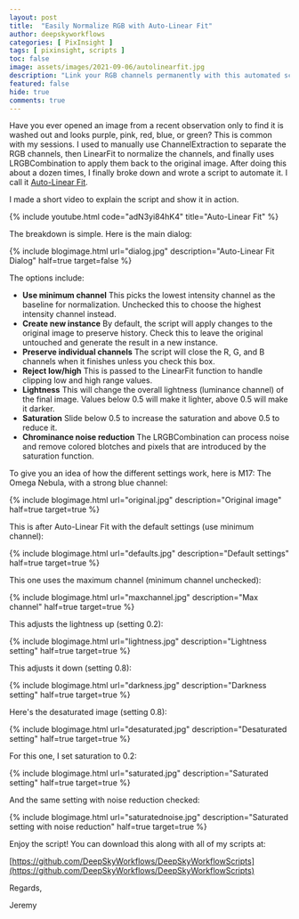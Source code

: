 ```yaml
---
layout: post
title:  "Easily Normalize RGB with Auto-Linear Fit"
author: deepskyworkflows
categories: [ PixInsight ]
tags: [ pixinsight, scripts ]
toc: false
image: assets/images/2021-09-06/autolinearfit.jpg
description: "Link your RGB channels permanently with this automated script that extracts channels, performs a linear fit and recombines them."
featured: false
hide: true
comments: true
---
```


Have you ever opened an image from a recent observation only to find it is washed out and looks purple, pink, red, blue, or green? This is common with my sessions. I used to manually use ChannelExtraction to separate the RGB channels, then LinearFit to normalize the channels, and finally uses LRGBCombination to apply them back to the original image. After doing this about a dozen times, I finally broke down and wrote a script to automate it. I call it [Auto-Linear Fit](https://github.com/DeepSkyWorkflows/DeepSkyWorkflowScripts/blob/main/docs/autoLinearFit.md).

I made a short video to explain the script and show it in action.

{% include youtube.html code="adN3yi84hK4" title="Auto-Linear Fit" %}

The breakdown is simple. Here is the main dialog:

{% include blogimage.html url="dialog.jpg" description="Auto-Linear Fit Dialog" half=true target=false %}

The options include:

- **Use minimum channel** This picks the lowest intensity channel as the baseline for normalization. Unchecked this to choose the highest intensity channel instead.
- **Create new instance** By default, the script will apply changes to the original image to preserve history. Check this to leave the original untouched and generate the result in a new instance.
- **Preserve individual channels** The script will close the R, G, and B channels when it finishes unless you check this box.
- **Reject low/high** This is passed to the LinearFit function to handle clipping low and high range values.
- **Lightness** This will change the overall lightness (luminance channel) of the final image. Values below 0.5 will make it lighter, above 0.5 will make it darker.
- **Saturation** Slide below 0.5 to increase the saturation and above 0.5 to reduce it.
- **Chrominance noise reduction** The LRGBCombination can process noise and remove colored blotches and pixels that are introduced by the saturation function.

To give you an idea of how the different settings work, here is M17: The Omega Nebula, with a strong blue channel:

{% include blogimage.html url="original.jpg" description="Original image" half=true target=true %}

This is after Auto-Linear Fit with the default settings (use minimum channel):

{% include blogimage.html url="defaults.jpg" description="Default settings" half=true target=true %}

This one uses the maximum channel (minimum channel unchecked):

{% include blogimage.html url="maxchannel.jpg" description="Max channel" half=true target=true %}

This adjusts the lightness up (setting 0.2):

{% include blogimage.html url="lightness.jpg" description="Lightness setting" half=true target=true %}

This adjusts it down (setting 0.8):

{% include blogimage.html url="darkness.jpg" description="Darkness setting" half=true target=true %}

Here's the desaturated image (setting 0.8):

{% include blogimage.html url="desaturated.jpg" description="Desaturated setting" half=true target=true %}

For this one, I set saturation to 0.2:

{% include blogimage.html url="saturated.jpg" description="Saturated setting" half=true target=true %}

And the same setting with noise reduction checked:

{% include blogimage.html url="saturatednoise.jpg" description="Saturated setting with noise reduction" half=true target=true %}

Enjoy the script! You can download this along with all of my scripts at:

[https://github.com/DeepSkyWorkflows/DeepSkyWorkflowScripts](https://github.com/DeepSkyWorkflows/DeepSkyWorkflowScripts)

Regards,

Jeremy